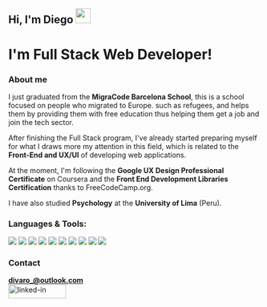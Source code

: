 <!--
**Luxygit/Luxygit** is a ✨ _special_ ✨ repository because its `README.md` (this file) appears on your GitHub profile.

Here are some ideas to get you started:

- 🔭 I’m currently working on ...
- 🌱 I’m currently learning ...
- 👯 I’m looking to collaborate on ...
- 🤔 I’m looking for help with ...
- 💬 Ask me about ...
- 📫 How to reach me: ...
- 😄 Pronouns: ...
- ⚡ Fun fact: ...
-->
## Hi, I'm Diego <img src="https://raw.githubusercontent.com/MartinHeinz/MartinHeinz/master/wave.gif" width="30px">

# I'm **Full Stack Web Developer**!

### About me

I just graduated from the **MigraCode Barcelona School**, this is a school focused on people who migrated to Europe. such as refugees, and helps them by providing them with free education thus helping them get a job and join the tech sector.

After finishing the Full Stack program, I've already started preparing myself for what I draws more my attention in this field, which is related to the **Front-End and UX/UI** of developing web applications.

At the moment, I'm following the **Google UX Design Professional Certificate** on Coursera and the **Front End Development Libraries Certification** thanks to FreeCodeCamp.org.

I have also studied **Psychology** at the **University of Lima** (Peru).

<!--
### Certificates
-->
### Languages & Tools: 

![](https://img.shields.io/badge/OS-Windows/Linux-informational?style=flat&logo=<LOGO_NAME>&logoColor=white&color=2bbc8a)
![](https://img.shields.io/badge/Editor-Visual%20Studio%20Code-informational?style=flat&logo=<LOGO_NAME>&logoColor=white&color=2bbc8a)
![](https://img.shields.io/badge/Code-Javascript-informational?style=flat&logo=<LOGO_NAME>&logoColor=white&color=2bbc8a)
![](https://img.shields.io/badge/Code-HTML-informational?style=flat&logo=<LOGO_NAME>&logoColor=white&color=2bbc8a)
![](https://img.shields.io/badge/Code-CSS-informational?style=flat&logo=<LOGO_NAME>&logoColor=white&color=2bbc8a)
![](https://img.shields.io/badge/Code-React-informational?style=flat&logo=<LOGO_NAME>&logoColor=white&color=2bbc8a)
![](https://img.shields.io/badge/Tools-PostgreSQL-informational?style=flat&logo=<LOGO_NAME>&logoColor=white&color=2bbc8a)
![](https://img.shields.io/badge/Tools-DBeaver-informational?style=flat&logo=<LOGO_NAME>&logoColor=white&color=2bbc8a)
![](https://img.shields.io/badge/Tools-PostMan-informational?style=flat&logo=<LOGO_NAME>&logoColor=white&color=2bbc8a)
![](https://img.shields.io/badge/Tools-Figma-informational?style=flat&logo=<LOGO_NAME>&logoColor=white&color=2bbc8a)

### Contact

**divaro_@outlook.com**
<a href="https://www.linkedin.com/in/diego-vargas-7251ba1b7"> <br>
<img src ="https://res.cloudinary.com/practicaldev/image/fetch/s--chf73s-H--/c_limit%2Cf_auto%2Cfl_progressive%2Cq_auto%2Cw_880/https://img.shields.io/badge/Linked_In-0077B5%3Fstyle%3Dfor-the-badge%26logo%3DLinkedIn%26logoColor%3Dwhite" alt="linked-in" loading="lazy" width="115" height="28">
  </a>
